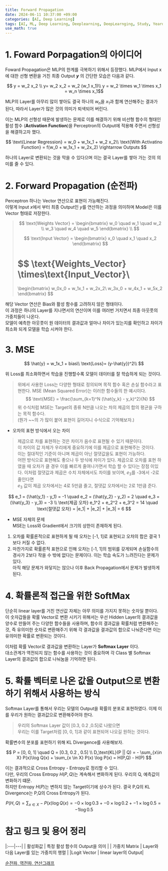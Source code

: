 ```yaml
---
title: Forward Propagation
date: 2024-06-11 10:37:00 +09:00
categories: [AI, Deep Learning]
tags: [AI, ML, Deep Learning, Deeplearning, DeepLearnging, Study, Yeardream, Forward Propagation]		# TAG는 반드시 소문자로 이루어져야함!
use_math: true
---
```

# 1. Foward Porpagation의 아이디어
Foward Propagation은 MLP의 한계를 극복하기 위해서 등장했다.
MLP에서 Input x에 대한 선형 변환을 거친 최종 Output **$y$** 의 간단한 모습은 다음과 같다.

$$
y = w_2 x_2 \\
y= w_2 x_2 = w_2 (w_1 x_1)\\
y = w_2 \times w_1 \times x_1 = w_n \times x_1$$

MLP의 Layer를 아무리 많이 쌓아도 결국 하나의 $w_n$을 $x_1$과 함께 연산해주는 결과가 된다, 따라서 Layer가 많은 것의 의미가 퇴색되어 버린다.

이는 MLP의 선형성 때문에 발생하는 문제로 이를 해결하기 위해 비선형 함수의 형태인 활성 함수 (**Activation Function**)을 Perceptron의 Output에 적용해 주면서 선형성을 해결하고자 했다.

$$
\text{Linear Regression} = w_0 + w_1x_1 + w_2 x_2\\
\text{With Activatino Function} = f(w_0 + w_1x_1 + w_2x_2) \rightarrow Outputs
$$

하나의 Layer로 변환되는 것을 막을 수 있다으며 이는 결국 Layer를 쌓아 가는 것의 의미를 줄 수 있다.

# 2. Forward Propagation (순전파)
Perceptron 하나는 Vector 연산으로 표현이 가능해진다.<br>
이렇게 Input $x$에서 부터 최종 Output인 $y$를 연산하는 과정을 의미하며 Model은 이를 Vector 형태로 저장한다.

> $$
> \text{Weights Vector} = \begin{bmatrix}
>     w_0 \quad w_1 \quad w_2 \\
>     w_3 \quad w_4 \quad w_5
> \end{bmatrix} \\
> $$
> 
> $$
> \text{Input Vector} = \begin{bmatrix}
>     x_0 \quad x_1 \quad x_2
> \end{bmatrix}
> $$
> 
> $$
> \text{Weights_Vector} \times\text{Input_Vector}\\
> = 
> \begin{bmatrix}
>     w_0x_0 + w_1x_1 + w_2x_2\\
>     w_3x_0 + w_4x_1 + w_5x_2
> \end{bmatrix}
> $$

해당 Vector 연산은 Bias와 활성 함수를 고려하지 않은 형태이다.<br>
이 과정은 하나의 Layer를 지나면서의 연산이며 이를 여러번 거치면서 최종 아웃풋의 가중치들이 나온다.<br>
모델이 예측한 아웃풋이 원 데이터의 결과값과 얼마나 차이가 있는지를 확인하고 차이가 최소화 되게 모델을 학습 시켜야 한다.


# 3. MSE

$$
\hat{y} = w_1x_1 + bias\\
\text{Loss}= (y-\hat{y})^2\\
$$

위 Loss를 최소화하면서 학습을 진행할수록 모델이 데이터를 잘 학습하게 되는 것이다.<br>
> 위에서 사용한 Loss는 다양한 형태로 정의되며 목적 함수 혹은 손실 함수라고 표현한다.
MSE (Mean Squared Error)는 이러한 함수들의 한 예시이다.
$$
\text{MSE} = \frac{\sum_{k=1}^N (\hat{y_k} - y_k)^2}{N}
$$
위 수식처럼 MSE는 Target의 종류 N만큼 나오는 차의 제곱의 합의 평균을 구하는 목적 함수다. <br>
(뭔가  ~~의 가 많이 붙어 표현이 길어지니 수식으로 기억해보자.)

- 오차의 표현 방식에서 오는 차이
> 제곱으로 차를 표현하는 것은 차이가 음수로 표현될 수 있기 때문이다. <br>
> 이 차이의 값 자체가 우리에게 중요하기에 이를 제곱으로 표현해주는 것이다. <br>
> 이는 절대적인 기준이 아니며 제곱이 아닌 절댓값을도 표현이 가능하다. <br>
> 어떤 방식으로 표현해도 좋으나 두 방식에 차이가 있다.
> 제곱으로 오차를 표현 하였을 때 오차가 클 경우 이를 빠르게 줄여나가면서 학습 할 수 있다는 장점 이있다. 
> 이처럼 절댓값과 제곱은 수치 자체에서도 차이를 보이며, $e_3$를 -3에서 -2로 줄인다면<br>
> $e_3$ 값이 제곱 오차에서는 4로 5만큼 줄고, 절댓값 오차에서는 2로 1만큼 준다.

$$ 
e_1 = (\hat{y_1} - y_1) = -1 \quad e_2 = (\hat{y_2} - y_2) = 2 \quad
e_3 = (\hat{y_3} - y_3) = -3 \\
\text{제곱 오차} e_1^2 + e_2^2 + e_3^2 = 14 \quad \text{절댓값 오차} = |e_1| + |e_2| + |e_3| = 6
$$

- MSE 자체의 문제<br>
MSE는 Loss와 Gradient에서 크기의 상한이 존재하게 된다. <br>
1. 오차를 확률론적으로 표현하게 될 때 오차는 [-1, 1]로 표현되고 오차의 합은 결국 1보다 커질 수 없다.
2. 마찬가지로 확률론적 표현으로 인해 오차는 [-1, 1]의 범위를 갖게되며 손실함수의 경사가 2보다 작을 수 밖에 없다는 문제이다. 이는 학습 속도가 느려진다는 문제가 있다.<br>
아직 해당 문제가 와닿지는 않으나 이후 Back Propagation에서 문제가 발생하게 된다.


# 4. 확률론적 접근을 위한 SoftMax
단순히 linear layer를 거친 연산값 자체는 아무 의미를 가지지 못하는 숫자일 뿐이다.<br>
이 숫자갑들을 확률 Vector로 변환 시키기 위해서는 우선 Hidden Layer의 결과값을 양수로 만들어 주는 다양한 함수들을 사용하며, 함수의 결과값을 확률처럼 변환해주는 것, 즉 유의미한 숫자로 변환해주기 위해 각 결과값을 결과값의 합으로 나눠준다면 이는 유의미한 확률로 변환되는 것이다. <br>

이처럼 확률 Vector로 결과값을 변환하는 Layer가 **Softmax Layer** 이다. <br>
대소관계가 역전되지 않는 함수를 사용하는 것이 중요하며 각 Class 별 Softmax Layer의 결과값의 합으로 나눠눔을 기억하면 된다.

# 5. 확률 벡터로 나온 값을 Output으로 변환하기 위해서 사용하는 방식
Softmax Layer를 통해서 우리는 모델의 Output을 확률의 분포로 표현하였다. 이제 이를 우리가 원하는 결과값으로 변환해주어야 한다.
> 우리의 Softmax Layer 값이 [0.3, 0.2 ,0.5]로 나왔으면 <br>
> 우리는 이를 Target처럼 [0, 0, 1]과 같이 표현되어 나오길 원하는 것이다.

확률변수의 분포를 표현하기 위해 KL Divergence를 사용해보자.

$$
P = [0, 0, 1] \quad Q = [0.3, 0.2 , 0.5] \\
D_\text{KL}(P || Q) = - \sum_{x\in X} P(x)\log Q(x) + \sum_{x \in X} P(x) \log P(x) = H(P,Q) - H(P)
$$

이는 결과적으로 Cross Entropy - Entropy로 정리할 수 있다.<br> 다만, 우리의 Cross Entropy $H(P,Q)$는 계속해서 변화하게 된다. 우리의 Q, 예측값이 변화하기 떄문. <br> 하지만 Entropy $H(P)$는 변하지 않는 Target이기에 상수가 된다. 결국 P,Q의 KL Divergence는 P,Q의 Cross Entropy가 된다.

$$
P(H,Q) = \sum_{x \in X} -P(x) \log Q(x) =  - 0 \times \log 0.3 + - 0 \times \log 0.2 + -1 \times \log 0.5 = - 1 \log 0.5
$$



# 참고 링크 및 용어 정리

|:---|---|
| 활성화값 | 특정 활성 함수의 Output을 의미 |
| 가중치 Matrix | Layer와 다음 Layer를 있는 가중치의 행렬 |
|Logit Vector | linear layer의 Output|


[순전파, 역전파, 연산그래프](https://ko.d2l.ai/chapter_deep-learning-basics/backprop.html)